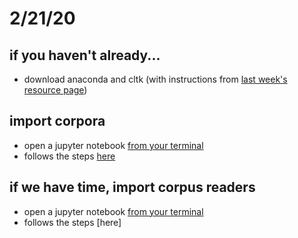 # 2/21/20

## if you haven't already... 
- download anaconda and cltk (with instructions from [last week's resource page](/resources/feb14.md))

## import corpora

- open a jupyter notebook [from your terminal](/resources/runcltk)
- follows the steps [here](/resources/Tutorial1ImportedCorpora.py)

## if we have time, import corpus readers
- open a jupyter notebook [from your terminal](/resources/runcltk)
- follows the steps [here]
